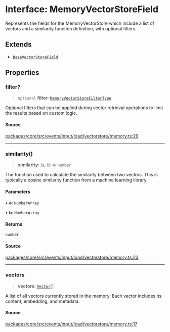 # Interface: MemoryVectorStoreField

Represents the fields for the MemoryVectorStore which include a list of vectors and a
similarity function definition, with optional filters.

## Extends

- [`BaseVectorStoreField`](../../base/interfaces/BaseVectorStoreField.md)

## Properties

### filter?

> `optional` **filter**: [`MemoryVectorStoreFilterType`](../type-aliases/MemoryVectorStoreFilterType.md)

Optional filters that can be applied during vector retrieval operations to limit the
results based on custom logic.

#### Source

[packages/core/src/events/input/load/vectorstore/memory.ts:29](https://github.com/VictorS67/encre/blob/42c3bddca4be2d23ad959c1c99381eefbf43789c/packages/core/src/events/input/load/vectorstore/memory.ts#L29)

***

### similarity()

> **similarity**: (`a`, `b`) => `number`

The function used to calculate the similarity between two vectors. This is typically a
cosine similarity function from a machine learning library.

#### Parameters

• **a**: `NumberArray`

• **b**: `NumberArray`

#### Returns

`number`

#### Source

[packages/core/src/events/input/load/vectorstore/memory.ts:23](https://github.com/VictorS67/encre/blob/42c3bddca4be2d23ad959c1c99381eefbf43789c/packages/core/src/events/input/load/vectorstore/memory.ts#L23)

***

### vectors

> **vectors**: [`Vector`](../type-aliases/Vector.md)[]

A list of all vectors currently stored in the memory. Each vector includes its content,
embedding, and metadata.

#### Source

[packages/core/src/events/input/load/vectorstore/memory.ts:17](https://github.com/VictorS67/encre/blob/42c3bddca4be2d23ad959c1c99381eefbf43789c/packages/core/src/events/input/load/vectorstore/memory.ts#L17)
